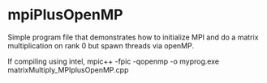 # mpiPlusOpenMP

Simple program file that demonstrates how to initialize MPI and do a matrix multiplication on rank 0 but spawn threads via openMP. 

If compiling using intel,
mpic++ -fpic -qopenmp -o myprog.exe matrixMultiply_MPIplusOpenMP.cpp
